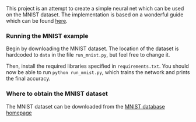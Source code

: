 This project is an attempt to create a simple neural net which can be used on the
MNIST dataset.
The implementation is based on a wonderful guide which can be found
[here](https://peterroelants.github.io/posts/neural_network_implementation_part01/).

### Running the MNIST example
Begin by downloading the MNIST dataset. The location of the dataset is
hardcoded to `data` in the file `run_mnist.py`, but feel free to change it.

Then, install the required libraries specified in `requirements.txt`.
You should now be able to run `python run_mnist.py`, which trains the network
and prints the final accuracy.

### Where to obtain the MNIST dataset
The MNIST dataset can be downloaded from the [MNIST database
homepage](http://yann.lecun.com/exdb/mnist/)

